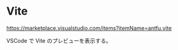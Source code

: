 # Vite

<https://marketplace.visualstudio.com/items?itemName=antfu.vite>

VSCode で Vite のプレビューを表示する。

